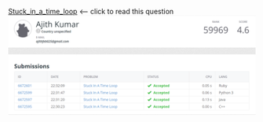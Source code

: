 [Stuck_in_a_time_loop](https://open.kattis.com/problems/timeloop) <-- click to read this question
![Stuck_in_a_time_loop](/Stuck_in_a_time_loop.png)
